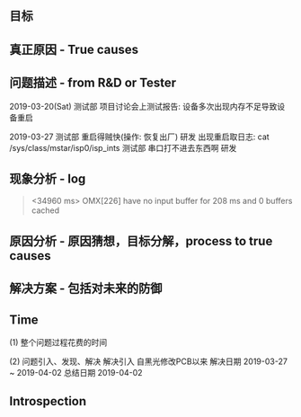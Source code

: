 ## 目标

## 真正原因 - True causes

## 问题描述 - from R&D or Tester

2019-03-20(Sat)
  测试部  项目讨论会上测试报告: 设备多次出现内存不足导致设备重启

2019-03-27
  测试部  重启得贼快(操作: 恢复出厂)
  研发    出现重启取日志: cat /sys/class/mstar/isp0/isp_ints
  测试部  串口打不进去东西啊
  研发    


## 现象分析 - log

> <34960 ms>      OMX[226]        <h265> have no input buffer for 208 ms and 0 buffers cached

## 原因分析 - 原因猜想，目标分解，process to true causes

## 解决方案 - 包括对未来的防御

## Time

  (1) 整个问题过程花费的时间

  (2) 问题引入、发现、解决
      解决引入                自黑光修改PCB以来
      解决日期                2019-03-27 ~ 2019-04-02
      总结日期                2019-04-02

## Introspection
